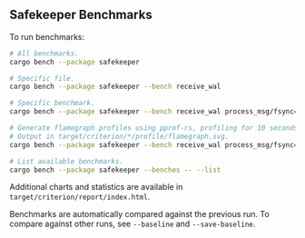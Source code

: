 ## Safekeeper Benchmarks

To run benchmarks:

```sh
# All benchmarks.
cargo bench --package safekeeper

# Specific file.
cargo bench --package safekeeper --bench receive_wal

# Specific benchmark.
cargo bench --package safekeeper --bench receive_wal process_msg/fsync=false

# Generate flamegraph profiles using pprof-rs, profiling for 10 seconds.
# Output in target/criterion/*/profile/flamegraph.svg.
cargo bench --package safekeeper --bench receive_wal process_msg/fsync=false --profile-time 10

# List available benchmarks.
cargo bench --package safekeeper --benches -- --list
```

Additional charts and statistics are available in `target/criterion/report/index.html`.

Benchmarks are automatically compared against the previous run. To compare against other runs, see
`--baseline` and `--save-baseline`.